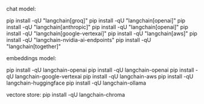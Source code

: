 chat model:

pip install -qU "langchain[groq]"
pip install -qU "langchain[openai]"
pip install -qU "langchain[anthropic]"
pip install -qU "langchain[openai]"
pip install -qU "langchain[google-vertexai]"
pip install -qU "langchain[aws]"
pip install -qU "langchain-nvidia-ai-endpoints"
pip install -qU "langchain[together]"

embeddings model:

pip install -qU langchain-openai
pip install -qU langchain-openai
pip install -qU langchain-google-vertexai
pip install -qU langchain-aws
pip install -qU langchain-huggingface
pip install -qU langchain-ollama

vectore store:
pip install -qU langchain-chroma